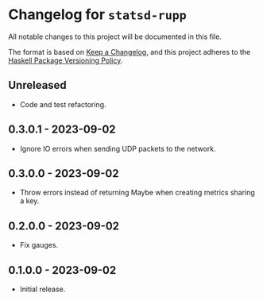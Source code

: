 # Changelog for `statsd-rupp`

All notable changes to this project will be documented in this file.

The format is based on [Keep a Changelog](https://keepachangelog.com/en/1.0.0/),
and this project adheres to the
[Haskell Package Versioning Policy](https://pvp.haskell.org/).

## Unreleased

- Code and test refactoring.

## 0.3.0.1 - 2023-09-02

- Ignore IO errors when sending UDP packets to the network.

## 0.3.0.0 - 2023-09-02

- Throw errors instead of returning Maybe when creating metrics sharing a key.

## 0.2.0.0 - 2023-09-02

- Fix gauges.

## 0.1.0.0 - 2023-09-02

- Initial release.
